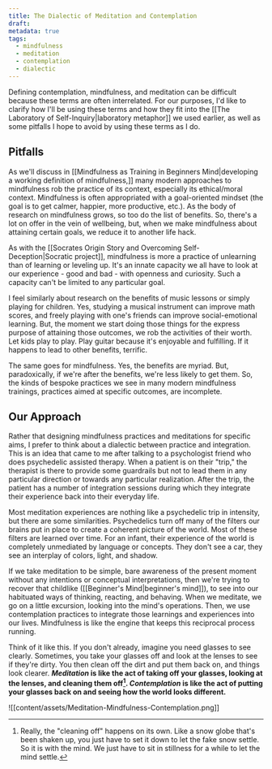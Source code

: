 ```yaml
---
title: The Dialectic of Meditation and Contemplation
draft: 
metadata: true
tags:
  - mindfulness
  - meditation
  - contemplation
  - dialectic
---
```

Defining contemplation, mindfulness, and meditation can be difficult because these terms are often interrelated. For our purposes, I'd like to clarify how I'll be using these terms and how they fit into the [[The Laboratory of Self-Inquiry|laboratory metaphor]] we used earlier, as well as some pitfalls I hope to avoid by using these terms as I do. 

## Pitfalls
As we'll discuss in [[Mindfulness as Training in Beginners Mind|developing a working definition of mindfulness,]] many modern approaches to mindfulness rob the practice of its context, especially its ethical/moral context. Mindfulness is often appropriated with a goal-oriented mindset (the goal is to get calmer, happier, more productive, etc.). As the body of research on mindfulness grows, so too do the list of benefits. So, there's a lot on offer in the vein of wellbeing, but, when we make mindfulness about attaining certain goals, we reduce it to another life hack. 

As with the [[Socrates Origin Story and Overcoming Self-Deception|Socratic project]], mindfulness is more a practice of unlearning than of learning or leveling up. It's an innate capacity we all have to look at our experience - good and bad - with openness and curiosity. Such a capacity can't be limited to any particular goal. 

I feel similarly about research on the benefits of music lessons or simply playing for children. Yes, studying a musical instrument can improve math scores, and freely playing with one's friends can improve social-emotional learning. But, the moment we start doing those things for the express purpose of attaining those outcomes, we rob the activities of their worth. Let kids play to play. Play guitar because it's enjoyable and fulfilling. If it happens to lead to other benefits, terrific. 

The same goes for mindfulness. Yes, the benefits are myriad. But, paradoxically, if we're after the benefits, we're less likely to get them. So, the kinds of bespoke practices we see in many modern mindfulness trainings, practices aimed at specific outcomes, are incomplete. 

## Our Approach
Rather that designing mindfulness practices and meditations for specific aims, I prefer to think about a dialectic between practice and integration. This is an idea that came to me after talking to a psychologist friend who does psychedelic assisted therapy. When a patient is on their "trip," the therapist is there to provide some guardrails but not to lead them in any particular direction or towards any particular realization. After the trip, the patient has a number of integration sessions during which they integrate their experience back into their everyday life. 

Most meditation experiences are nothing like a psychedelic trip in intensity, but there are some similarities. Psychedelics turn off many of the filters our brains put in place to create a coherent picture of the world. Most of these filters are learned over time. For an infant, their experience of the world is completely unmediated by language or concepts. They don't see a car, they see an interplay of colors, light, and shadow. 

If we take meditation to be simple, bare awareness of the present moment without any intentions or conceptual interpretations, then we're trying to recover that childlike ([[Beginner's Mind|beginner's mind]]), to see into our habituated ways of thinking, reacting, and behaving. When we meditate, we go on a little excursion, looking into the mind's operations. Then, we use contemplation practices to integrate those learnings and experiences into our lives. Mindfulness is like the engine that keeps this reciprocal process running. 

Think of it like this. If you don't already, imagine you need glasses to see clearly. Sometimes, you take your glasses off and look at the lenses to see if they're dirty. You then clean off the dirt and put them back on, and things look clearer. **_Meditation_ is like the act of taking off your glasses, looking at the lenses, and cleaning them off[^1]. _Contemplation_ is like the act of putting your glasses back on and seeing how the world looks different.** 

![[content/assets/Meditation-Mindfulness-Contemplation.png]]  


[^1]: Really, the "cleaning off" happens on its own. Like a snow globe that's been shaken up, you just have to set it down to let the fake snow settle. So it is with the mind. We just have to sit in stillness for a while to let the mind settle. 
